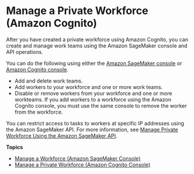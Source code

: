 # Manage a Private Workforce \(Amazon Cognito\)<a name="sms-workforce-management-private"></a>

After you have created a private workforce using Amazon Cognito, you can create and manage work teams using the Amazon SageMaker console and API operations\.

You can do the following using either the [Amazon SageMaker console](https://docs.aws.amazon.com/sagemaker/latest/dg/sms-workforce-management-private-console.html) or [Amazon Cognito console](https://docs.aws.amazon.com/sagemaker/latest/dg/sms-workforce-management-private-cognito.html)\. 
+ Add and delete work teams\.
+ Add workers to your workforce and one or more work teams\.
+ Disable or remove workers from your workforce and one or more workteams\. If you add workers to a workforce using the Amazon Cognito console, you must use the same console to remove the worker from the workforce\.

You can restrict access to tasks to workers at specific IP addresses using the Amazon SageMaker API\. For more information, see [Manage Private Workforce Using the Amazon SageMaker API](sms-workforce-management-private-api.md)\.

**Topics**
+ [Manage a Workforce \(Amazon SageMaker Console\)](sms-workforce-management-private-console.md)
+ [Manage a Private Workforce \(Amazon Cognito Console\)](sms-workforce-management-private-cognito.md)